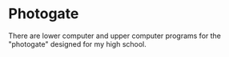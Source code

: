 # Photogate
There are lower computer and upper computer programs for the "photogate" designed for my high school.
